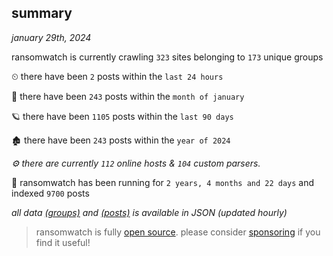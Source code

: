 
## summary
_january 29th, 2024_

ransomwatch is currently crawling `323` sites belonging to `173` unique groups

⏲ there have been `2` posts within the `last 24 hours`

🦈 there have been `243` posts within the `month of january`

🪐 there have been `1105` posts within the `last 90 days`

🏚 there have been `243` posts within the `year of 2024`

_⚙️ there are currently `112` online hosts & `104` custom parsers._

🦕 ransomwatch has been running for `2 years, 4 months and 22 days` and indexed `9700` posts

_all data  [(groups)](http://ransomwhat.telemetry.ltd/groups) and [(posts)](http://ransomwhat.telemetry.ltd/posts) is available in JSON (updated hourly)_

> ransomwatch is fully [open source](https://github.com/joshhighet/ransomwatch#ransomwatch--). please consider [sponsoring](https://github.com/sponsors/joshhighet) if you find it useful!

